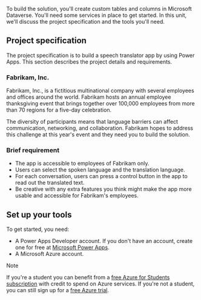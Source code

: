 To build the solution, you'll create custom tables and columns in Microsoft Dataverse. You'll need some services in place to get started. In this unit, we'll discuss the project specification and the tools you'll need.

## Project specification

The project specification is to build a speech translator app by using Power Apps. This section describes the project details and requirements.

### Fabrikam, Inc.

Fabrikam, Inc., is a fictitious multinational company with several employees and offices around the world. Fabrikam hosts an annual employee thanksgiving event that brings together over 100,000 employees from more than 70 regions for a five-day celebration.

The diversity of participants means that language barriers can affect communication, networking, and collaboration. Fabrikam hopes to address this challenge at this year's event and they need you to build the solution.

### Brief requirement

- The app is accessible to employees of Fabrikam only.
- Users can select the spoken language and the translation language.
- For each conversation, users can press a control button in the app to read out the translated text.
- Be creative with any extra features you think might make the app more usable and accessible for Fabrikam's employees.

## Set up your tools

To get started, you need:

- A Power Apps Developer account. If you don't have an account, create one for free at [Microsoft Power Apps](https://powerapps.microsoft.com?WT.mc_id=academic-114984-somelezediko).
- A Microsoft Azure account.

> [!NOTE]
> If you're a student you can benefit from a [free Azure for Students subscription](https://azure.microsoft.com/free/students/?cid=msft_learn&WT.mc_id=academic-114984-somelezediko) with credit to spend on Azure services. If you're not a student, you can still sign up for a [free Azure trial](https://azure.microsoft.com/free/?WT.mc_id=academic-114984-somelezediko).
